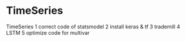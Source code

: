 # TimeSeries
TimeSeries
1 correct code of statsmodel
2 install keras & tf
3 trademill
4 LSTM
5 optimize code for multivar 
